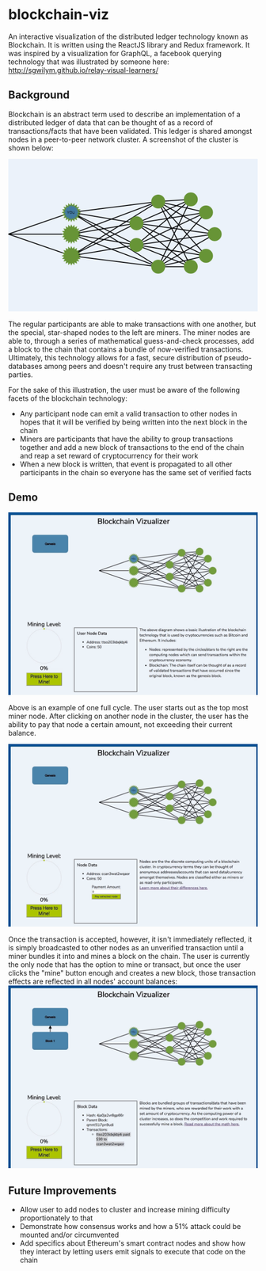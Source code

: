 # blockchain-viz
An interactive visualization of the distributed ledger technology known as Blockchain. It is written using the ReactJS library and Redux framework. It was inspired by a visualization for GraphQL, a facebook querying technology that was illustrated by someone here: http://sgwilym.github.io/relay-visual-learners/

## Background
Blockchain is an abstract term used to describe an implementation of a distributed ledger of data that can be thought of as a record of transactions/facts that have been validated. This ledger is shared amongst nodes in a peer-to-peer network cluster. A screenshot of the cluster is shown below:

![node cluster](docs/screenshots/node_cluster.png)

The regular participants are able to make transactions with one another, but the special, star-shaped nodes to the left are miners. The miner nodes are able to, through a series of mathematical guess-and-check processes, add a block to the chain that contains a bundle of now-verified transactions.
Ultimately, this technology allows for a fast, secure distribution of pseudo-databases among peers and doesn't require any trust between transacting parties.

For the sake of this illustration, the user must be aware of the following facets of the blockchain technology:

- Any participant node can emit a valid transaction to other nodes in hopes that it will be verified by being written into the next block in the chain
- Miners are participants that have the ability to group transactions together and add a new block of transactions to the end of the chain and reap a set reward of cryptocurrency for their work
- When a new block is written, that event is propagated to all other participants in the chain so everyone has the same set of verified facts

## Demo
![make transaction](docs/screenshots/make_payment.gif)


Above is an example of one full cycle. The user starts out as the top most miner node. After clicking on another node in the cluster, the user has the ability to pay that node a certain amount, not exceeding their current balance.

![mine block](docs/screenshots/mine_block.gif)


Once the transaction is accepted, however, it isn't immediately reflected, it is simply broadcasted to other nodes as an unverified transaction until a miner bundles it into and mines a block on the chain. The user is currently the only node that has the option to mine or transact, but once the user clicks the "mine" button enough and creates a new block, those transaction effects are reflected in all nodes' account balances:
![verify transaction](docs/screenshots/check_txn.gif)


## Future Improvements
- Allow user to add nodes to cluster and increase mining difficulty proportionately to that
- Demonstrate how consensus works and how a 51% attack could be mounted and/or circumvented
- Add specifics about Ethereum's smart contract nodes and show how they interact by letting users emit signals to execute that code on the chain
